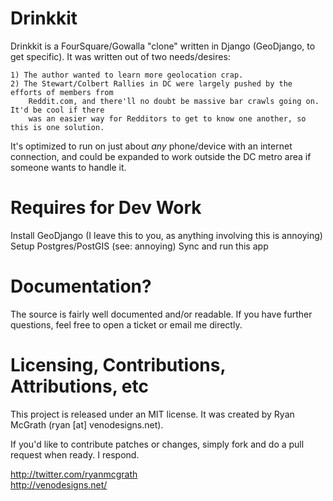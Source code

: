 Drinkkit
=========================================================================================
Drinkkit is a FourSquare/Gowalla "clone" written in Django (GeoDjango, to get specific).
It was written out of two needs/desires:

    1) The author wanted to learn more geolocation crap.
    2) The Stewart/Colbert Rallies in DC were largely pushed by the efforts of members from
        Reddit.com, and there'll no doubt be massive bar crawls going on. It'd be cool if there
        was an easier way for Redditors to get to know one another, so this is one solution.

It's optimized to run on just about *any* phone/device with an internet connection, and could
be expanded to work outside the DC metro area if someone wants to handle it.


Requires for Dev Work
=========================================================================================
Install GeoDjango (I leave this to you, as anything involving this is annoying)
Setup Postgres/PostGIS (see: annoying)
Sync and run this app


Documentation?
=========================================================================================
The source is fairly well documented and/or readable. If you have further questions, feel
free to open a ticket or email me directly.


Licensing, Contributions, Attributions, etc
=========================================================================================
This project is released under an MIT license. It was created by Ryan McGrath (ryan [at] venodesigns.net).

If you'd like to contribute patches or changes, simply fork and do a pull request when ready. I respond.

http://twitter.com/ryanmcgrath  
http://venodesigns.net/  
